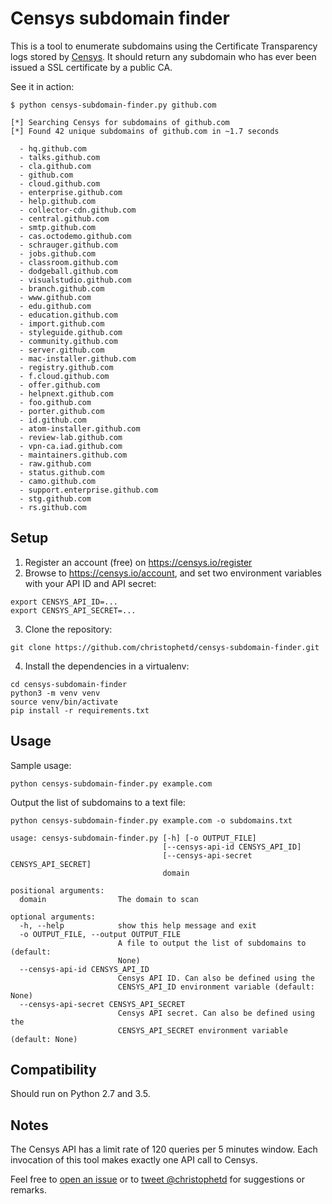 # Censys subdomain finder

This is a tool to enumerate subdomains using the Certificate Transparency logs stored by [Censys](https://censys.io). It should return any subdomain who has ever been issued a SSL certificate by a public CA.

See it in action:

```shell
$ python censys-subdomain-finder.py github.com

[*] Searching Censys for subdomains of github.com
[*] Found 42 unique subdomains of github.com in ~1.7 seconds

  - hq.github.com
  - talks.github.com
  - cla.github.com
  - github.com
  - cloud.github.com
  - enterprise.github.com
  - help.github.com
  - collector-cdn.github.com
  - central.github.com
  - smtp.github.com
  - cas.octodemo.github.com
  - schrauger.github.com
  - jobs.github.com
  - classroom.github.com
  - dodgeball.github.com
  - visualstudio.github.com
  - branch.github.com
  - www.github.com
  - edu.github.com
  - education.github.com
  - import.github.com
  - styleguide.github.com
  - community.github.com
  - server.github.com
  - mac-installer.github.com
  - registry.github.com
  - f.cloud.github.com
  - offer.github.com
  - helpnext.github.com
  - foo.github.com
  - porter.github.com
  - id.github.com
  - atom-installer.github.com
  - review-lab.github.com
  - vpn-ca.iad.github.com
  - maintainers.github.com
  - raw.github.com
  - status.github.com
  - camo.github.com
  - support.enterprise.github.com
  - stg.github.com
  - rs.github.com

```

## Setup

1) Register an account (free) on https://censys.io/register
2) Browse to https://censys.io/account, and set two environment variables with your API ID and API secret:

```shell
export CENSYS_API_ID=...
export CENSYS_API_SECRET=...
```

3) Clone the repository:

```shell
git clone https://github.com/christophetd/censys-subdomain-finder.git
```

4) Install the dependencies in a virtualenv:

```shell
cd censys-subdomain-finder
python3 -m venv venv
source venv/bin/activate
pip install -r requirements.txt
```

## Usage

Sample usage:

```shell
python censys-subdomain-finder.py example.com
```

Output the list of subdomains to a text file:

```shell
python censys-subdomain-finder.py example.com -o subdomains.txt
```

```shell
usage: censys-subdomain-finder.py [-h] [-o OUTPUT_FILE]
                                  [--censys-api-id CENSYS_API_ID]
                                  [--censys-api-secret CENSYS_API_SECRET]
                                  domain

positional arguments:
  domain                The domain to scan

optional arguments:
  -h, --help            show this help message and exit
  -o OUTPUT_FILE, --output OUTPUT_FILE
                        A file to output the list of subdomains to (default:
                        None)
  --censys-api-id CENSYS_API_ID
                        Censys API ID. Can also be defined using the
                        CENSYS_API_ID environment variable (default: None)
  --censys-api-secret CENSYS_API_SECRET
                        Censys API secret. Can also be defined using the
                        CENSYS_API_SECRET environment variable (default: None)
```


## Compatibility

Should run on Python 2.7 and 3.5.

## Notes

The Censys API has a limit rate of 120 queries per 5 minutes window. Each invocation of this tool makes exactly one API call to Censys.

Feel free to [open an issue](https://github.com/christophetd/censys-subdomain-finder/issues/new) or to [tweet @christophetd](https://twitter.com/christophetd/) for suggestions or remarks.
